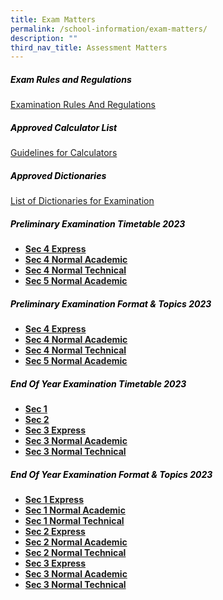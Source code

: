 ```yaml
---
title: Exam Matters
permalink: /school-information/exam-matters/
description: ""
third_nav_title: Assessment Matters
---
```

<h5 style="color:black">Exam Rules and Regulations</h5>

[Examination Rules And Regulations](/files/examination%20rules%20and%20regulations%202023.pdf)

<h5 style="color:black">Approved Calculator List</h5>

[Guidelines for Calculators](https://www.seab.gov.sg/)

<h5 style="color:black">Approved Dictionaries</h5>

[List of Dictionaries for Examination](https://www.seab.gov.sg/)


<h5 style="color:black">Preliminary Examination Timetable 2023
</h5>

*   **[Sec 4 Express](/files/4e%20prelim%20tt%2023%20v2.pdf)**
*   **[Sec 4 Normal Academic](/files/4na%20prelim%20tt%2023%20v2.pdf)**
*   **[Sec 4 Normal Technical](/files/4nt%20prelim%20tt%2023%20v2.pdf)**
*   **[Sec 5 Normal Academic](/files/5na%20prelim%20tt%2023%20v2.pdf)**



<h5 style="color:black">Preliminary Examination  Format &amp; Topics 2023</h5>

*   **[Sec 4 Express](/files/4e%20prelim%20topic%20&amp;%20format%2023.pdf)**
*   **[Sec 4 Normal Academic](/files/4na%20prelm%20topic%20and%20format%2023.pdf)**
*   **[Sec 4 Normal Technical](/files/4nt%20prelim%20%20topic%20and%20format%2023.pdf)**
*   **[Sec 5 Normal Academic](/files/5na%20prelim%20topic%20and%20format%2023.pdf)**


<h5 style="color:black">End Of Year Examination Timetable 2023
</h5>

*   **[Sec 1](/files/sec%201%20eye%20tt%2023.pdf)**
*   **[Sec 2](/files/sec%202%20eye%20tt%2023.pdf)**
*   **[Sec 3 Express](/files/s3e%20eye%20tt%2023.pdf)**
*   **[Sec 3 Normal Academic](/files/s3na%20eye%20%20tt%2023.pdf)**
*   **[Sec 3 Normal Technical](/files/s3nt%20eye%2023.pdf)**



<h5 style="color:black">End Of Year Examination  Format &amp; Topics 2023</h5>

*   **[Sec 1 Express](/files/s1e%20eye%20topic%20and%20format%2023.pdf)**
*   **[Sec 1 Normal Academic](/files/s1na%20eye%20topic%20and%20format%2023.pdf)**
*   **[Sec 1 Normal Technical](/files/s1nt%20exam%20topic%20and%20format%2023.pdf)**
*   **[Sec 2 Express](/files/s2e%20eye%20topic%20and%20format%2023.pdf)**
*   **[Sec 2 Normal Academic](/files/s2na%20exam%20topic%20and%20format%2023.pdf)**
*   **[Sec 2 Normal Technical](/files/s2nt%20eye%20topic%20and%20format%2023.pdf)**
*   **[Sec 3 Express](/files/s3e%20eye%20topic%20and%20format%2023.pdf)**
*   **[Sec 3 Normal Academic](/files/s3na%20exam%20topic%20and%20format%2023.pdf)**
*   **[Sec 3 Normal Technical](/files/s3nt%20eye%20topic%20and%20format%202023.pdf)**
